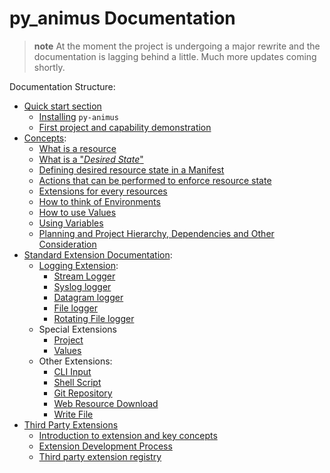 # py_animus Documentation

> **note**
> At the moment the project is undergoing a major rewrite and the documentation is lagging behind a little. Much more updates coming shortly.

Documentation Structure:

* [Quick start section](./sections/01-quick-start/README.md)
  * [Installing](./sections/01-quick-start/01-installing.md) `py-animus`
  * [First project and capability demonstration](./sections/01-quick-start/02-first-project-and-capability-demonstration.md)
* [Concepts](./sections/02-concepts/README.md):
  * [What is a resource](./sections/02-concepts/01-what-is-a-resource.md)
  * [What is a "_Desired State_"](./sections/02-concepts/02-what-is-desired-state.md)
  * [Defining desired resource state in a Manifest](./sections/02-concepts/03-defining-desired-resource-state-in-a-manifest.md)
  * [Actions that can be performed to enforce resource state](./sections/02-concepts/04-actions-that-can-be-performed-to-enforce-resource-state.md)
  * [Extensions for every resources](./sections/02-concepts/05-extensions-for-every-resources.md)
  * [How to think of Environments](./sections/02-concepts/06-environments.md)
  * [How to use Values](./sections/02-concepts/07-values.md)
  * [Using Variables](./sections/02-concepts/08-variables.md)
  * [Planning and Project Hierarchy, Dependencies and Other Consideration](./sections/02-concepts/09-planning-and-hierarchy.md)
* [Standard Extension Documentation](./sections/03-standard-extensions-documentation/README.md):
  * [Logging Extension](./sections/03-standard-extensions-documentation/01-loggers/README.md):
    * [Stream Logger](./sections/03-standard-extensions-documentation/01-loggers/01-stream-logger.md)
    * [Syslog logger](./sections/03-standard-extensions-documentation/01-loggers/02-syslog-logger.md)
    * [Datagram logger](./sections/03-standard-extensions-documentation/01-loggers/03-datagram-logger.md)
    * [File logger](./sections/03-standard-extensions-documentation/01-loggers/04-file-logger.md)
    * [Rotating File logger](./sections/03-standard-extensions-documentation/01-loggers/05-rotating-file-logger.md)
  * Special Extensions
    * [Project](./sections/03-standard-extensions-documentation/02-special/01-project.md)
    * [Values](./sections/03-standard-extensions-documentation/02-special/02-values.md)
  * Other Extensions:
    * [CLI Input](./sections/03-standard-extensions-documentation/03-other/01-cli-input.md)
    * [Shell Script](./sections/03-standard-extensions-documentation/03-other/02-shell-script.md)
    * [Git Repository](./sections/03-standard-extensions-documentation/03-other/03-git-repo.md)
    * [Web Resource Download](./sections/03-standard-extensions-documentation/03-other/04-web-download.md)
    * [Write File](./sections/03-standard-extensions-documentation/03-other/05-write-file.md)
* [Third Party Extensions](./sections/04-third-party-extensions/README.md)
  * [Introduction to extension and key concepts](./sections/04-third-party-extensions/01-intro.md)
  * [Extension Development Process](./sections/04-third-party-extensions/02-extension-development-process.md)
  * [Third party extension registry](./sections/04-third-party-extensions/03-registry.md)
